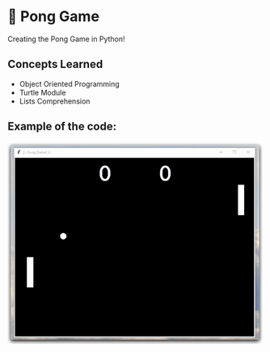 # 🏓 Pong Game
Creating the Pong Game in Python!

## Concepts Learned
- Object Oriented Programming
- Turtle Module 
- Lists Comprehension

## Example of the code:
![pong](pong.gif)